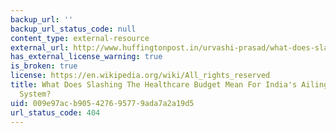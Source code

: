 ```yaml
---
backup_url: ''
backup_url_status_code: null
content_type: external-resource
external_url: http://www.huffingtonpost.in/urvashi-prasad/what-does-slashing-the-he_b_6419976.html
has_external_license_warning: true
is_broken: true
license: https://en.wikipedia.org/wiki/All_rights_reserved
title: What Does Slashing The Healthcare Budget Mean For India's Ailing Public Health
  System?
uid: 009e97ac-b905-4276-9577-9ada7a2a19d5
url_status_code: 404
---
```

